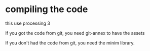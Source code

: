 # compiling the code
this use processing 3

If you got the code from git, you need git-annex to have the assets

If you don't had the code from git, you need the minim library.

